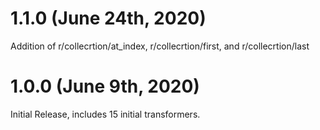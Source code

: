 # 1.1.0 (June 24th, 2020)

Addition of r/collecrtion/at_index, r/collecrtion/first, and r/collecrtion/last

# 1.0.0 (June 9th, 2020)

Initial Release, includes 15 initial transformers.
